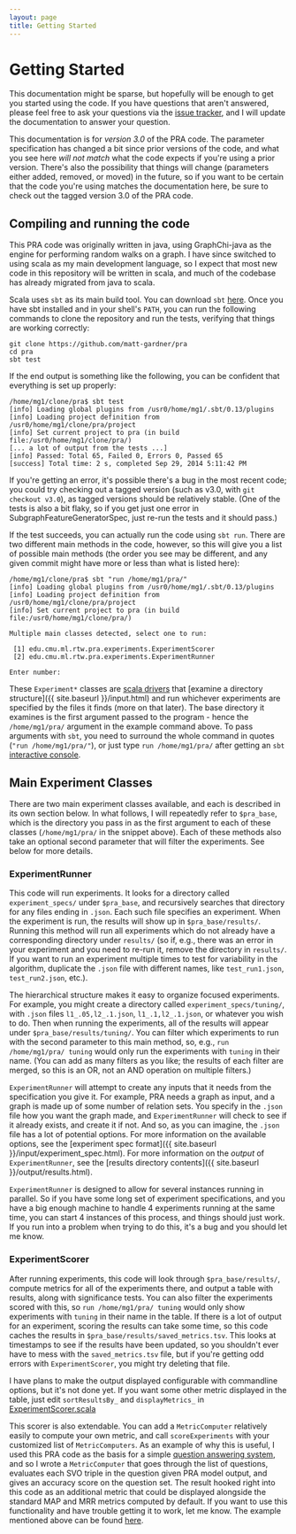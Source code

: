 ```yaml
---
layout: page
title: Getting Started
---
```

# Getting Started

This documentation might be sparse, but hopefully will be enough to get you started using the code.
If you have questions that aren't answered, please feel free to ask your questions via the [issue
tracker](https://github.com/matt-gardner/pra/issues), and I will update the documentation to answer
your question.

This documentation is for *version 3.0* of the PRA code.  The parameter specification has changed
a bit since prior versions of the code, and what you see here _will not match_ what the code
expects if you're using a prior version.  There's also the possibility that things will change
(parameters either added, removed, or moved) in the future, so if you want to be certain that
the code you're using matches the documentation here, be sure to check out the tagged version 3.0
of the PRA code.

## Compiling and running the code

This PRA code was originally written in java, using GraphChi-java as the engine for performing
random walks on a graph.  I have since switched to using scala as my main development language, so
I expect that most new code in this repository will be written in scala, and much of the codebase
has already migrated from java to scala.

Scala uses `sbt` as its main build tool.  You can download `sbt`
[here](http://www.scala-sbt.org/download.html).  Once you have sbt installed and in your shell's
`PATH`, you can run the following commands to clone the repository and run the tests, verifying
that things are working correctly:

```
git clone https://github.com/matt-gardner/pra
cd pra
sbt test
```

If the end output is something like the following, you can be confident that everything is set up
properly:

```
/home/mg1/clone/pra$ sbt test
[info] Loading global plugins from /usr0/home/mg1/.sbt/0.13/plugins
[info] Loading project definition from /usr0/home/mg1/clone/pra/project
[info] Set current project to pra (in build file:/usr0/home/mg1/clone/pra/)
[... a lot of output from the tests ...]
[info] Passed: Total 65, Failed 0, Errors 0, Passed 65
[success] Total time: 2 s, completed Sep 29, 2014 5:11:42 PM
```

If you're getting an error, it's possible there's a bug in the most recent code; you could try
checking out a tagged version (such as v3.0, with `git checkout v3.0`), as tagged versions should
be relatively stable.  (One of the tests is also a bit flaky, so if you get just one error in
SubgraphFeatureGeneratorSpec, just re-run the tests and it should pass.)

If the test succeeds, you can actually run the code using `sbt run`.  There are two different main
methods in the code, however, so this will give you a list of possible main methods (the order you
see may be different, and any given commit might have more or less than what is listed here):

```
/home/mg1/clone/pra$ sbt "run /home/mg1/pra/"
[info] Loading global plugins from /usr0/home/mg1/.sbt/0.13/plugins
[info] Loading project definition from /usr0/home/mg1/clone/pra/project
[info] Set current project to pra (in build file:/usr0/home/mg1/clone/pra/)

Multiple main classes detected, select one to run:

 [1] edu.cmu.ml.rtw.pra.experiments.ExperimentScorer
 [2] edu.cmu.ml.rtw.pra.experiments.ExperimentRunner

Enter number:
```

These `Experiment*` classes are [scala
drivers](https://github.com/matt-gardner/pra/tree/master/src/main/scala/edu/cmu/ml/rtw/pra/experiments)
that [examine a directory structure]({{ site.baseurl }}/input.html) and run whichever experiments
are specified by the files it finds (more on that later).  The base directory it examines is the
first argument passed to the program - hence the `/home/mg1/pra/` argument in the example command
above.  To pass arguments with `sbt`, you need to surround the whole command in quotes (`"run
/home/mg1/pra/"`), or just type `run /home/mg1/pra/` after getting an `sbt` [interactive
console](http://www.scala-sbt.org/0.13/tutorial/Running.html).

## Main Experiment Classes

There are two main experiment classes available, and each is described in its own section below.
In what follows, I will repeatedly refer to `$pra_base`, which is the directory you pass in as the
first argument to each of these classes (`/home/mg1/pra/` in the snippet above).  Each of these
methods also take an optional second parameter that will filter the experiments.  See below for
more details.

### ExperimentRunner

This code will run experiments.  It looks for a directory called `experiment_specs/` under
`$pra_base`, and recursively searches that directory for any files ending in `.json`.  Each such
file specifies an experiment.  When the experiment is run, the results will show up in
`$pra_base/results/`.  Running this method will run all experiments which do not already have a
corresponding directory under `results/` (so if, e.g., there was an error in your experiment and
you need to re-run it, remove the directory in `results/`.  If you want to run an experiment
multiple times to test for variability in the algorithm, duplicate the `.json` file with different
names, like `test_run1.json`, `test_run2.json`, etc.).

The hierarchical structure makes it easy to organize focused experiments.  For example, you might
create a directory called `experiment_specs/tuning/`, with `.json` files `l1_.05,l2_.1.json`,
`l1_.1,l2_.1.json`, or whatever you wish to do.  Then when running the experiments, all of the
results will appear under `$pra_base/results/tuning/`.  You can filter which experiments to run
with the second parameter to this main method, so, e.g., `run /home/mg1/pra/ tuning` would only run
the experiments with `tuning` in their name.  (You can add as many filters as you like; the
results of each filter are merged, so this is an OR, not an AND operation on multiple filters.)

`ExperimentRunner` will attempt to create any inputs that it needs from the specification you give
it.  For example, PRA needs a graph as input, and a graph is made up of some number of relation
sets.  You specify in the `.json` file how you want the graph made, and `ExperimentRunner` will
check to see if it already exists, and create it if not.  And so, as you can imagine, the `.json`
file has a lot of potential options.  For more information on the available options, see the
[experiment spec format]({{ site.baseurl }}/input/experiment_spec.html).  For more information on
the _output_ of `ExperimentRunner`, see the
[results directory contents]({{ site.baseurl }}/output/results.html).

`ExperimentRunner` is designed to allow for several instances running in parallel.  So if you have
some long set of experiment specifications, and you have a big enough machine to handle 4
experiments running at the same time, you can start 4 instances of this process, and things should
just work.  If you run into a problem when trying to do this, it's a bug and you should let me
know.

### ExperimentScorer

After running experiments, this code will look through `$pra_base/results/`, compute metrics for
all of the experiments there, and output a table with results, along with significance tests.  You
can also filter the experiments scored with this, so `run /home/mg1/pra/ tuning` would only show
experiments with `tuning` in their name in the table.  If there is a lot of output for an
experiment, scoring the results can take some time, so this code caches the results in
`$pra_base/results/saved_metrics.tsv`.  This looks at timestamps to see if the results have been
updated, so you shouldn't ever have to mess with the `saved_metrics.tsv` file, but if you're
getting odd errors with `ExperimentScorer`, you might try deleting that file.

I have plans to make the output displayed configurable with commandline options, but it's not done
yet.  If you want some other metric displayed in the table, just edit `sortResultsBy_` and
`displayMetrics_` in
[ExperimentScorer.scala](https://github.com/matt-gardner/pra/blob/master/src/main/scala/edu/cmu/ml/rtw/pra/experiments/ExperimentScorer.scala#L23)

This scorer is also extendable.  You can add a `MetricComputer` relatively easily to compute your
own metric, and call `scoreExperiments` with your customized list of `MetricComputers`.  As an
example of why this is useful, I used this PRA code as the basis for a simple [question answering
system](https://github.com/matt-gardner/qapra), and so I wrote a `MetricComputer` that goes through
the list of questions, evaluates each SVO triple in the question given PRA model output, and gives
an accuracy score on the question set.  The result hooked right into this code as an additional
metric that could be displayed alongside the standard MAP and MRR metrics computed by default.  If
you want to use this functionality and have trouble getting it to work, let me know.  The example
mentioned above can be found
[here](https://github.com/matt-gardner/qapra/blob/master/src/main/scala/org/allenai/qapra/QuestionScorer.scala#L37).
